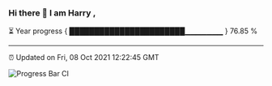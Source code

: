 ### Hi there 👋 I am Harry , 

⏳ Year progress { ███████████████████████▁▁▁▁▁▁▁ } 76.85 %

---

⏰ Updated on Fri, 08 Oct 2021 12:22:45 GMT

![Progress Bar CI](https://github.com/duykhang68/duykhang68/workflows/Progress%20Bar%20CI/badge.svg)
